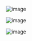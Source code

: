 ![image](https://github.com/web-god/animated-login-and-registration/assets/132649294/30446ddf-9ff2-4489-a00a-e1806b32c4e1)

![image](https://github.com/web-god/animated-login-and-registration/assets/132649294/aaf800b4-c74d-4708-93c7-494f5317f046)

![image](https://github.com/web-god/animated-login-and-registration/assets/132649294/396e09d9-7cac-434b-9d93-de768020d073)

